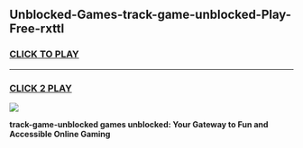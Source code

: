 
## Unblocked-Games-track-game-unblocked-Play-Free-rxttl
<h3>
<a href="https://premium76.site?title=track-game-unblocked&ref=20M">CLICK TO PLAY</a></h3>
<hr>

<h3>
<a href="https://premium76.site?title=track-game-unblocked&ref=20M">CLICK 2 PLAY</a>
  
</h3>

<a href="https://premium76.site?title=track-game-unblocked&ref=19M"><img src="https://clearcache.store/games.png"></a>


**track-game-unblocked games unblocked: Your Gateway to Fun and Accessible Online Gaming**
